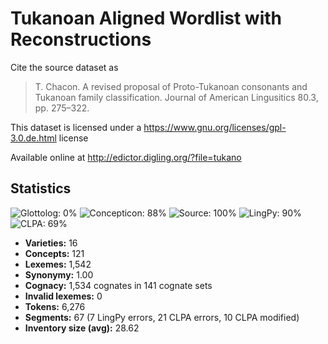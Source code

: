 # Tukanoan Aligned Wordlist with Reconstructions

Cite the source dataset as

> T. Chacon. A revised proposal of Proto-Tukanoan consonants and Tukanoan family classification. Journal of American Lingusitics 80.3, pp. 275–322.

This dataset is licensed under a https://www.gnu.org/licenses/gpl-3.0.de.html license

Available online at http://edictor.digling.org/?file=tukano

## Statistics
![Glottolog: 0%](https://img.shields.io/badge/Glottolog-0%25-red.svg "Glottolog: 0%") ![Concepticon: 88%](https://img.shields.io/badge/Concepticon-88%25-yellowgreen.svg "Concepticon: 88%") ![Source: 100%](https://img.shields.io/badge/Source-100%25-brightgreen.svg "Source: 100%") ![LingPy: 90%](https://img.shields.io/badge/LingPy-90%25-yellowgreen.svg "LingPy: 90%") ![CLPA: 69%](https://img.shields.io/badge/CLPA-69%25-orange.svg "CLPA: 69%")

- **Varieties:** 16
- **Concepts:** 121
- **Lexemes:** 1,542
- **Synonymy:** 1.00
- **Cognacy:** 1,534 cognates in 141 cognate sets
- **Invalid lexemes:** 0
- **Tokens:** 6,276
- **Segments:** 67 (7 LingPy errors, 21 CLPA errors, 10 CLPA modified)
- **Inventory size (avg):** 28.62